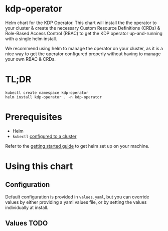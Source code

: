 # kdp-operator
Helm chart for the KDP Operator. This chart will install the the operator to your cluster & create the necessary Custom Resource Definitions (CRDs) & Role-Based Access Control (RBAC) to get the KDP operator up-and-running with a single helm install.

We recommend using helm to manage the operator on your cluster, as it is a nice way to get the operator configured properly without having to manage your own RBAC & CRDs.

# TL;DR

```
kubectl create namespace kdp-operator
helm install kdp-operator . -n kdp-operator
```

# Prerequisites

 - Helm 
 - `kubectl` [configured to a cluster](https://kubernetes.io/docs/tasks/tools/#kubectl)

Refer to the [getting started guide](https://helm.sh/docs/intro/quickstart/) to get helm set up on your machine.

# Using this chart

## Configuration

Default configuration is provided in `values.yaml`, but you can override values by either providing a yaml values file, or by setting the values individually at install.

## Values TODO